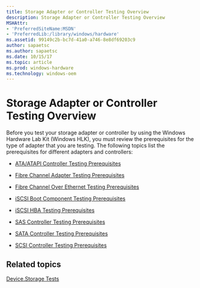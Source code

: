 ```yaml
---
title: Storage Adapter or Controller Testing Overview
description: Storage Adapter or Controller Testing Overview
MSHAttr:
- 'PreferredSiteName:MSDN'
- 'PreferredLib:/library/windows/hardware'
ms.assetid: 99149c2b-bc7d-41a0-a746-8e8df69203c9
author: sapaetsc
ms.author: sapaetsc
ms.date: 10/15/17
ms.topic: article
ms.prod: windows-hardware
ms.technology: windows-oem
---
```


# Storage Adapter or Controller Testing Overview


Before you test your storage adapter or controller by using the Windows Hardware Lab Kit (Windows HLK), you must review the prerequisites for the type of adapter that you are testing. The following topics list the prerequisites for different adapters and controllers:

-   [ATA/ATAPI Controller Testing Prerequisites](ataatapi-controller-testing-prerequisites.md)

-   [Fibre Channel Adapter Testing Prerequisites](fibre-channel-adapter-testing-prerequisites.md)

-   [Fibre Channel Over Ethernet Testing Prerequisites](fibre-channel-over-ethernet-testing-prerequisites.md)

-   [iSCSI Boot Component Testing Prerequisites](iscsi-boot-component-testing-prerequisites.md)

-   [iSCSI HBA Testing Prerequisites](iscsi-hba-testing-prerequisites.md)

-   [SAS Controller Testing Prerequisites](sas-controller-testing-prerequisites.md)

-   [SATA Controller Testing Prerequisites](sata-controller-testing-prerequisites.md)

-   [SCSI Controller Testing Prerequisites](scsi-controller-testing-prerequisites.md)

## <span id="related_topics"></span>Related topics


[Device.Storage Tests](device-storage-tests.md)

 

 







